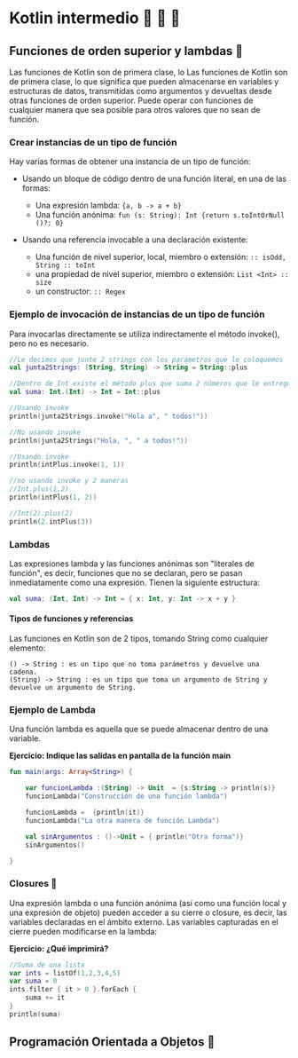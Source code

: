 # Kotlin intermedio 👀 🤠 🍎

## Funciones de orden superior y lambdas 🐼

Las funciones de Kotlin son de primera clase, lo Las funciones de Kotlin son de primera clase, lo que significa que pueden almacenarse en variables y estructuras de datos, transmitidas como argumentos y devueltas desde otras funciones de orden superior. Puede operar con funciones de cualquier manera que sea posible para otros valores que no sean de función.


### Crear instancias de un tipo de función

Hay varias formas de obtener una instancia de un tipo de función:

- Usando un bloque de código dentro de una función literal, en una de las formas:
	- Una expresión lambda: ```{a, b -> a + b}```
	- Una función anónima: ```fun (s: String): Int {return s.toIntOrNull ()?: 0}```
	
- Usando una referencia invocable a una declaración existente:
	- Una función de nivel superior, local, miembro o extensión: ``:: isOdd, String :: toInt``
	- una propiedad de nivel superior, miembro o extensión: ``List <Int> :: size``
	- un constructor: ``:: Regex``

### Ejemplo de invocación de instancias de un tipo de función

Para invocarlas directamente se utiliza indirectamente el método invoke(), pero no es necesario.

```kotlin
//Le decimos que junte 2 strings con los parámetros que le coloquemos
val junta2Strings: (String, String) -> String = String::plus

//Dentro de Int existe el método plus que suma 2 números que le entreguemos como parámetros
val suma: Int.(Int) -> Int = Int::plus

//Usando invoke
println(junta2Strings.invoke("Hola a", " todos!"))

//No usando invoke
println(junta2Strings("Hola, ", " a todos!")) 

//Usando invoke
println(intPlus.invoke(1, 1))

//no usando invoke y 2 maneras
//Int.plus(1,2)
println(intPlus(1, 2))

//Int(2).plus(2)
println(2.intPlus(3))
```
### Lambdas

Las expresiones lambda y las funciones anónimas son "literales de función", es decir, funciones que no se declaran, pero se pasan inmediatamente como una expresión. Tienen la siguiente estructura:

```kotlin
val suma: (Int, Int) -> Int = { x: Int, y: Int -> x + y }
```
#### Tipos de funciones y referencias
Las funciones en Kotlin son de 2 tipos, tomando String como cualquier elemento:

```
() -> String : es un tipo que no toma parámetros y devuelve una cadena.
(String) -> String : es un tipo que toma un argumento de String y devuelve un argumento de String.

```

### Ejemplo de Lambda

Una función lambda es aquella que se puede almacenar dentro de una variable. 

**Ejercicio: Indique las salidas en pantalla de la función main**

```kotlin
fun main(args: Array<String>) {

    var funcionLambda :(String) -> Unit  = {s:String -> println(s)}
    funcionLambda("Construcción de una función lambda")

    funcionLambda =  {println(it)}
    funcionLambda("La otra manera de función Lambda")

    val sinArgumentos : ()->Unit = { println("Otra forma")}
    sinArgumentos()

}
```


### Closures 🍦

Una expresión lambda o una función anónima (así como una función local y una expresión de objeto) pueden acceder a su cierre o closure, es decir, las variables declaradas en el ámbito externo. Las variables capturadas en el cierre pueden modificarse en la lambda:

**Ejercicio: ¿Qué imprimirá?**

```kotlin
//Suma de una lista
var ints = listOf(1,2,3,4,5)
var suma = 0
ints.filter { it > 0 }.forEach {
    suma += it
}
println(suma)
```

## Programación Orientada a Objetos 🦉




